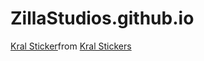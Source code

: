 # ZillaStudios.github.io

<div class="tenor-gif-embed" data-postid="21010533" data-share-method="host" data-aspect-ratio="0.990625" data-width="100%"><a href="https://tenor.com/view/kral-gif-21010533">Kral Sticker</a>from <a href="https://tenor.com/search/kral-stickers">Kral Stickers</a></div> <script type="text/javascript" async src="https://tenor.com/embed.js"></script>
